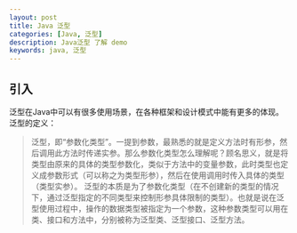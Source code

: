 ```yaml
---
layout: post
title: Java 泛型
categories: [Java, 泛型]
description: Java泛型 了解 demo
keywords: java, 泛型
---
```


## 引入

泛型在Java中可以有很多使用场景，在各种框架和设计模式中能有更多的体现。
泛型的定义：

  > 泛型，即“参数化类型”。一提到参数，最熟悉的就是定义方法时有形参，然后调用此方法时传递实参。那么参数化类型怎么理解呢？顾名思义，就是将类型由原来的具体的类型参数化，类似于方法中的变量参数，此时类型也定义成参数形式（可以称之为类型形参），然后在使用调用时传入具体的类型（类型实参）。
  泛型的本质是为了参数化类型（在不创建新的类型的情况下，通过泛型指定的不同类型来控制形参具体限制的类型）。也就是说在泛型使用过程中，操作的数据类型被指定为一个参数，这种参数类型可以用在类、接口和方法中，分别被称为泛型类、泛型接口、泛型方法。

##
